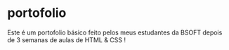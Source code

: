 # portofolio
 Este é um portofolio básico feito pelos meus estudantes da BSOFT depois de 3 semanas de aulas de HTML & CSS !
